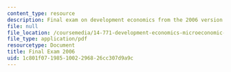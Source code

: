 ```yaml
---
content_type: resource
description: Final exam on development economics from the 2006 version of the course.
file: null
file_location: /coursemedia/14-771-development-economics-microeconomic-issues-and-policy-models-fall-2008/1c801f0719851002296826cc307d9a9c_2006final.pdf
file_type: application/pdf
resourcetype: Document
title: Final Exam 2006
uid: 1c801f07-1985-1002-2968-26cc307d9a9c
---
```

